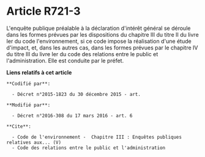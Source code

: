 # Article R721-3

L'enquête publique préalable à la déclaration d'intérêt général se déroule dans les formes prévues par les dispositions du
chapitre III du titre II du livre Ier du code l'environnement, si ce code impose la réalisation d'une étude d'impact, et,
dans les autres cas, dans les formes prévues par le chapitre IV du titre III du livre Ier du code des relations entre le
public et l'administration. Elle est conduite par le préfet.

**Liens relatifs à cet article**

	**Codifié par**:

	  - Décret n°2015-1823 du 30 décembre 2015 - art.

	**Modifié par**:

	  - Décret n°2016-308 du 17 mars 2016 - art. 6

	**Cite**:

	  - Code de l'environnement -  Chapitre III : Enquêtes publiques relatives aux... (V)
	  - Code des relations entre le public et l'administration
